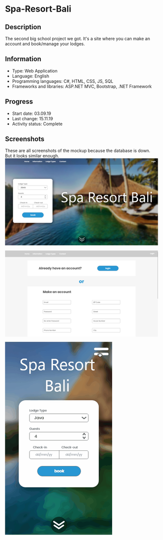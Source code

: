 # Spa-Resort-Bali
 
## Description
The second big school project we got.
It's a site where you can make an account and book/manage your lodges.


## Information
- Type: Web Application
- Language: English
- Programming languages: C#, HTML, CSS, JS, SQL
- Frameworks and libraries: ASP.NET MVC, Bootstrap, .NET Framework


## Progress
- Start date: 03.09.19
- Last change: 15.11.19
- Activity status: Complete


## Screenshots
These are all screenshots of the mockup because the database is down. But it looks similar enough.
![Home](/Screenshots/Home.png)

![Register](/Screenshots/Register.png)

![Home Mobile](/Screenshots/Home%20Mobile.gif)
